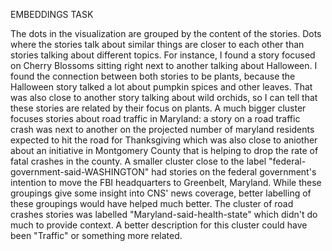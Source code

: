 EMBEDDINGS TASK

The dots in the visualization are grouped by the content of the stories. Dots where the stories talk about similar things are closer to each other than stories talking about different topics. For instance, I found a story focused on Cherry Blossoms sitting right next to another talking about Halloween. I found the connection between both stories to be plants, because the Halloween story talked a lot about pumpkin spices and other leaves. That was also close to another story talking about wild orchids, so I can tell that these stories are related by their focus on plants.
A much bigger cluster focuses stories about road traffic in Maryland: a story on a road traffic crash was next to another on the projected number of maryland residents expected to hit the road for Thanksgiving which was also close to aniother about an initiative in Montgomery County that is helping to drop the rate of fatal crashes in the county.
A smaller cluster close to the label "federal-government-said-WASHINGTON" had stories on the federal government's intention to move the FBI headquarters to Greenbelt, Maryland.
While these groupings give some insight into CNS' news coverage, better labelling of these groupings would have helped much better. The cluster of road crashes stories was labelled "Maryland-said-health-state" which didn't do much to provide context. A better description for this cluster could have been "Traffic" or something more related.